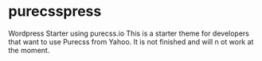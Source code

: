 # purecsspress
Wordpress Starter using purecss.io
This is a starter theme for developers that want to use Purecss from Yahoo.
It is not finished and will n ot work at the moment.
